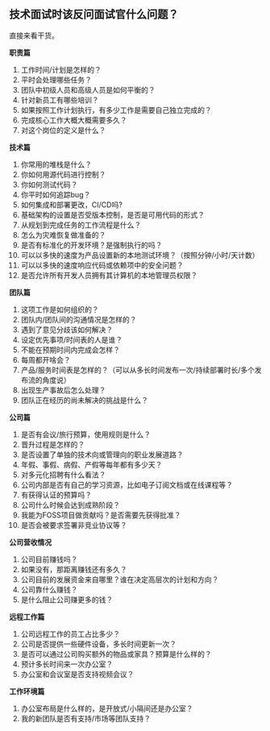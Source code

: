 ## 技术面试时该反问面试官什么问题？

直接来看干货。

**职责篇**

1. 工作时间/计划是怎样的？
2. 平时会处理哪些任务？
3. 团队中初级人员和高级人员是如何平衡的？
4. 针对新员工有哪些培训？
5. 如果按照工作计划执行，有多少工作是需要自己独立完成的？
6. 完成核心工作大概大概需要多久？
7. 对这个岗位的定义是什么？

**技术篇**

1. 你常用的堆栈是什么？
2. 你如何用源代码进行控制？
3. 你如何测试代码？
4. 你平时如何追踪bug？
5. 如何集成和部署更改，CI/CD吗?
6. 基础架构的设置是否受版本控制，是否是可用代码的形式？
7. 从规划到完成任务的工作流程是什么？
8. 怎么为灾难恢复做准备的？
9. 是否有标准化的开发环境？是强制执行的吗？
10. 可以以多快的速度为产品设置新的本地测试环境？（按照分钟/小时/天计数）
11. 可以以多快的速度响应代码或依赖项中的安全问题？
12. 是否允许所有开发人员拥有其计算机的本地管理员权限？

**团队篇**

1. 这项工作是如何组织的？
2. 团队内/团队间的沟通情况是怎样的？
3. 遇到了意见分歧该如何解决？
4. 设定优先事项/时间表的人是谁？
5. 不能在预期时间内完成会怎样？
6. 每周都开啥会？
7. 产品/服务时间表是怎样的？（可以从多长时间发布一次/持续部署时长/多个发布流的角度说）
8. 出现生产事故后怎么处理？
9. 团队正在经历的尚未解决的挑战是什么？

**公司篇**

1. 是否有会议/旅行预算，使用规则是什么？
2. 晋升过程是怎样的？
3. 是否设置了单独的技术向或管理向的职业发展道路？
4. 年假、事假、病假、产假等每年都有多少天？
5. 对多元化招聘有什么看法？
6. 公司内部是否有自己的学习资源，比如电子订阅文档或在线课程等？
7. 有获得认证的预算吗？
8. 公司什么时候会达到成熟阶段？
9. 我能为FOSS项目做贡献吗？是否需要先获得批准？
10. 是否会被要求签署非竞业协议等？

**公司营收情况**

1. 公司目前赚钱吗？
2. 如果没有，那距离赚钱还有多久？
3. 公司目前的发展资金来自哪里？谁在决定高层次的计划和方向？
4. 公司靠什么赚钱？
5. 是什么阻止公司赚更多的钱？

**远程工作篇**

1. 公司远程工作的员工占比多少？
2. 公司是否提供一些硬件设备，多长时间更新一次？
3. 是否可以通过公司购买额外的物品或家具？预算是什么样的？
4. 预计多长时间来一次办公室？
5. 办公室和会议室是否支持视频会议？

**工作环境篇**

1. 办公室布局是什么样的，是开放式/小隔间还是办公室？
2. 我的新团队是否有支持/市场等团队支持？
